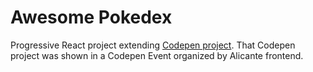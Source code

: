 # Awesome Pokedex

Progressive React project extending [Codepen project](https://codepen.io/zombispormedio/project/editor/XjNNLp).
That Codepen project was shown in a Codepen Event organized by Alicante frontend.
